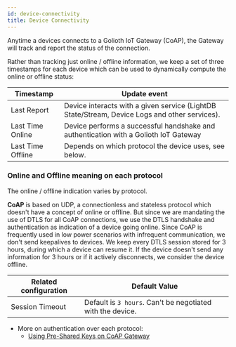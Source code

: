 ```yaml
---
id: device-connectivity
title: Device Connectivity
---
```


Anytime a devices connects to a Golioth IoT Gateway (CoAP), the Gateway will track and report the status of the connection.

Rather than tracking just online / offline information, we keep a set of three timestamps for each device which can be used to dynamically compute the online or offline status:

| Timestamp         | Update event
| ----------------- | --------------------------------------------------------------------------------------------- |
| Last Report       | Device interacts with a given service (LightDB State/Stream, Device Logs and other services). |
| Last Time Online  | Device performs a successful handshake and authentication with a Golioth IoT Gateway          |
| Last Time Offline | Depends on which protocol the device uses, see below.                                         |

### Online and Offline meaning on each protocol

The online / offline indication varies by protocol.

**CoAP** is based on UDP, a connectionless and stateless protocol which doesn't have a concept of online or offline. But since we are mandating the use of DTLS for all CoAP connections,
we use the DTLS handshake and authentication as indication of a device going online. Since CoAP is frequently used in low power scenarios with infrequent communication, we don't send keepalives to devices. We keep every DTLS session stored for 3 hours, during which a device can resume it. If the device doesn't send any information for 3 hours or if it actively disconnects, we consider the device offline.

| Related configuration | Default Value                                              |
| --------------------- | ---------------------------------------------------------- |
| Session Timeout       | Default is `3 hours`. Can't be negotiated with the device. |

- More on authentication over each protocol:
  - [Using Pre-Shared Keys on CoAP Gateway](/reference/protocols/device-auth)
